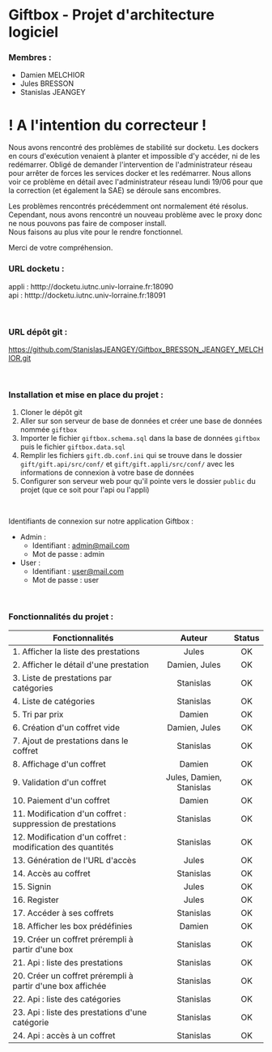 # Giftbox - Projet d'architecture logiciel

### Membres :
- Damien MELCHIOR
- Jules BRESSON
- Stanislas JEANGEY

# ! A l'intention du correcteur !
Nous avons rencontré des problèmes de stabilité sur docketu. Les dockers en cours d'exécution venaient à 
planter et impossible d'y accéder, ni de les redémarrer. Obligé de demander l'intervention de l'administrateur
réseau pour arrêter de forces les services docker et les redémarrer. Nous allons voir ce problème en détail 
avec l'administrateur réseau lundi 19/06 pour que la correction (et également la SAE) se déroule sans encombres.  

Les problèmes rencontrés précédemment ont normalement été résolus. Cependant, nous avons rencontré un nouveau problème 
avec le proxy donc ne nous pouvons pas faire de composer install.  
Nous faisons au plus vite pour le rendre fonctionnel.  

Merci de votre compréhension.

### URL docketu : 
appli : htttp://docketu.iutnc.univ-lorraine.fr:18090  
api : htttp://docketu.iutnc.univ-lorraine.fr:18091

<br>

### URL dépôt git : 
https://github.com/StanislasJEANGEY/Giftbox_BRESSON_JEANGEY_MELCHIOR.git

<br>

### Installation et mise en place du projet :
1. Cloner le dépôt git
2. Aller sur son serveur de base de données et créer une base de données nommée `giftbox`
3. Importer le fichier `giftbox.schema.sql` dans la base de données `giftbox` puis le fichier `giftbox.data.sql`
4. Remplir les fichiers `gift.db.conf.ini` qui se trouve dans le dossier `gift/gift.api/src/conf/` et `gift/gift.appli/src/conf/` avec les informations de connexion à votre base de données
5. Configurer son serveur web pour qu'il pointe vers le dossier `public` du projet (que ce soit pour l'api ou l'appli)

<br>

Identifiants de connexion sur notre application Giftbox :
- Admin : 
  - Identifiant : admin@mail.com
  - Mot de passe : admin
- User : 
  - Identifiant : user@mail.com
  - Mot de passe : user

<br>

### Fonctionnalités du projet :
| Fonctionnalités                                            |          Auteur          | Status |
|------------------------------------------------------------|:------------------------:|:------:|
| 1. Afficher la liste des prestations                       |          Jules           |   OK   |
| 2. Afficher le détail d'une prestation                     |      Damien, Jules       |   OK   | 
| 3. Liste de prestations par catégories                     |        Stanislas         |   OK   |
| 4. Liste de catégories                                     |        Stanislas         |   OK   |
| 5. Tri par prix                                            |          Damien          |   OK   |
| 6. Création d'un coffret vide                              |      Damien, Jules       |   OK   |
| 7. Ajout de prestations dans le coffret                    |        Stanislas         |   OK   |
| 8. Affichage d'un coffret                                  |          Damien          |   OK   |
| 9. Validation d'un coffret                                 | Jules, Damien, Stanislas |   OK   |
| 10. Paiement d'un coffret                                  |          Damien          |   OK   |
| 11. Modification d'un coffret : suppression de prestations |        Stanislas         |   OK   |
| 12. Modification d'un coffret : modification des quantités |        Stanislas         |   OK   |
| 13. Génération de l'URL d'accès                            |          Jules           |   OK   |
| 14. Accès au coffret                                       |        Stanislas         |   OK   |
| 15. Signin                                                 |          Jules           |   OK   |
| 16. Register                                               |          Jules           |   OK   |
| 17. Accéder à ses coffrets                                 |        Stanislas         |   OK   |
| 18. Afficher les box prédéfinies                           |          Damien          |   OK   |
| 19. Créer un coffret prérempli à partir d'une box          |        Stanislas         |   OK   |
| 21. Api : liste des prestations                            |        Stanislas         |   OK   |
| 20. Créer un coffret prérempli à partir d'une box affichée |        Stanislas         |   OK   |
| 22. Api : liste des catégories                             |        Stanislas         |   OK   |
| 23. Api : liste des prestations d'une catégorie            |        Stanislas         |   OK   |
| 24. Api : accès à un coffret                               |        Stanislas         |   OK   |
